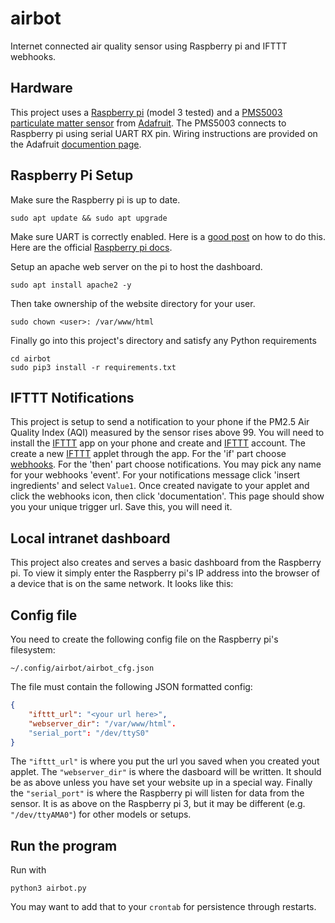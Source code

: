 # airbot

Internet connected air quality sensor using Raspberry pi and IFTTT webhooks.

## Hardware

This project uses a [Raspberry pi](https://www.raspberrypi.org/) (model 3 tested) and a [PMS5003 particulate matter sensor](https://www.adafruit.com/product/3686) from [Adafruit](https://www.adafruit.com/product/3686). The PMS5003 connects to Raspberry pi using serial UART RX pin. Wiring instructions are provided on the Adafruit [documention page](https://learn.adafruit.com/pm25-air-quality-sensor). 

## Raspberry Pi Setup

Make sure the Raspberry pi is up to date.
```
sudo apt update && sudo apt upgrade
```

Make sure UART is correctly enabled. Here is a [good post](https://www.circuits.dk/setup-raspberry-pi-3-gpio-uart/) on how to do this. Here are the official [Raspberry pi docs](https://www.raspberrypi.org/forums/viewtopic.php?t=187392).

Setup an apache web server on the pi to host the dashboard.
```
sudo apt install apache2 -y
```

Then take ownership of the website directory for your user.
```
sudo chown <user>: /var/www/html
```

Finally go into this project's directory and satisfy any Python requirements
```
cd airbot
sudo pip3 install -r requirements.txt
```

## IFTTT Notifications
This project is setup to send a notification to your phone if the PM2.5 Air Quality Index (AQI) measured by the sensor rises above 99. You will need to install the [IFTTT](https://ifttt.com/) app on your phone and create and [IFTTT](https://ifttt.com/) account. The create a new [IFTTT](https://ifttt.com/) applet through the app. For the 'if' part choose [webhooks](https://ifttt.com/maker_webhooks). For the 'then' part choose notifications. You may pick any name for your webhooks 'event'. For your notifications message click 'insert ingredients' and select `Value1`. Once created navigate to your applet and click the webhooks icon, then click 'documentation'. This page should show you your unique trigger url. Save this, you will need it.

## Local intranet dashboard
This project also creates and serves a basic dashboard from the Raspberry pi. To view it simply enter the Raspberry pi's IP address into the browser of a device that is on the same network. It looks like this:

## Config file
You need to create the following config file on the Raspberry pi's filesystem:
```
~/.config/airbot/airbot_cfg.json
```

The file must contain the following JSON formatted config:
```JSON
{
    "ifttt_url": "<your url here>",
    "webserver_dir": "/var/www/html".
    "serial_port": "/dev/ttyS0"
}
```

The `"ifttt_url"` is where you put the url you saved when you created yout applet. The `"webserver_dir"` is where the dasboard will be written. It should be as above unless you have set your website up in a special way. Finally the `"serial_port"` is where the Raspberry pi will listen for data from the sensor. It is as above on the Raspberry pi 3, but it may be different (e.g. `"/dev/ttyAMA0"`) for other models or setups.

## Run the program
Run with 
```
python3 airbot.py
```
You may want to add that to your `crontab` for persistence through restarts.


